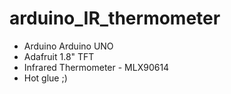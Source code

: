 # arduino_IR_thermometer

- Arduino Arduino UNO
- Adafruit 1.8" TFT
- Infrared Thermometer - MLX90614
- Hot glue ;)
